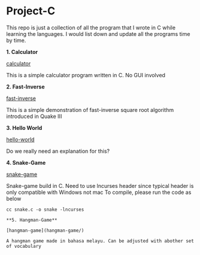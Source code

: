 # Project-C

This repo is just a collection of all the program that I wrote in C while learning the languages. I would list down and update all the programs time by time.

**1. Calculator**

[calculator](calculator/)

This is a simple calculator program written in C. No GUI involved

**2. Fast-Inverse**

[fast-inverse](fast-inverse/)

This is a simple demonstration of fast-inverse square root algorithm introduced in Quake III

**3. Hello World**

[hello-world](hello-world/)

Do we really need an explanation for this?

**4. Snake-Game**

[snake-game](snake-game/)

Snake-game build in C. Need to use lncurses header since typical header is only compatible with Windows not mac
To compile, please run the code as below

```
cc snake.c -o snake -lncurses

**5. Hangman-Game**

[hangman-game](hangman-game/)

A hangman game made in bahasa melayu. Can be adjusted with abother set of vocabulary